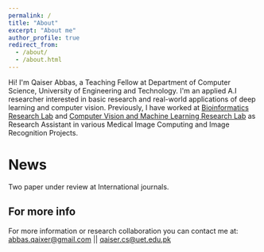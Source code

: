 ```yaml
---
permalink: /
title: "About"
excerpt: "About me"
author_profile: true
redirect_from: 
  - /about/
  - /about.html
---
```


Hi! I'm Qaiser Abbas, a Teaching Fellow at Department of Computer Science, University of Engineering and Technology. I'm an applied A.I researcher interested in basic research and real-world applications of deep learning and computer vision. Previously, I have worked at [Bioinformatics Research Lab](https://www.kics.edu.pk/labs/about/brl) and [Computer Vision and Machine Learning Research Lab](https://www.kics.edu.pk/labs/about/22) as Research Assistant in various Medical Image Computing and Image Recognition Projects.

News
======
Two paper under review at International journals.


For more info
------
For more information or research collaboration you can contact me at:
abbas.qaixer@gmail.com || qaiser.cs@uet.edu.pk
